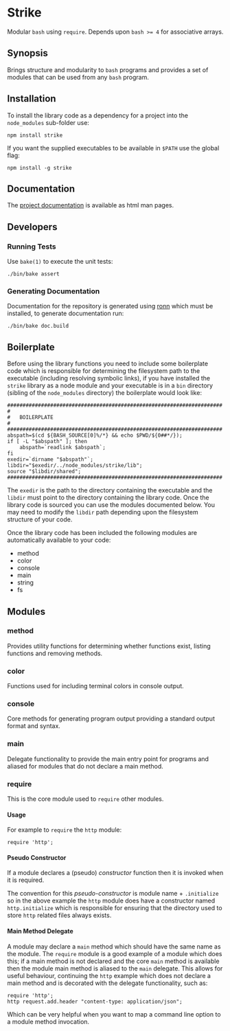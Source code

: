 # Strike

Modular `bash` using `require`. Depends upon `bash >= 4` for associative arrays.

## Synopsis

Brings structure and modularity to `bash` programs and provides a set of modules that can be used from any `bash` program.

## Installation

To install the library code as a dependency for a project into the `node_modules` sub-folder use:

	npm install strike
	
If you want the supplied executables to be available in `$PATH` use the global flag:

	npm install -g strike
	
## Documentation	

The [project documentation](http://freeformsystems.github.com/strike) is available as html man pages.

## Developers

### Running Tests

Use `bake(1)` to execute the unit tests:

	./bin/bake assert

### Generating Documentation

Documentation for the repository is generated using [ronn](https://github.com/rtomayko/ronn) which must be installed, to generate documentation run:

	./bin/bake doc.build

## Boilerplate

Before using the library functions you need to include some boilerplate code which is responsible for determining the filesystem path to the executable (including resolving symbolic links), if you have installed the `strike` library as a node module and your executable is in a `bin` directory (sibling of the `node_modules` directory) the boilerplate would look like:

	######################################################################
	#
	#	BOILERPLATE
	#
	######################################################################
	abspath=$(cd ${BASH_SOURCE[0]%/*} && echo $PWD/${0##*/});
	if [ -L "$abspath" ]; then
		abspath=`readlink $abspath`;
	fi
	exedir=`dirname "$abspath"`;
	libdir="$exedir/../node_modules/strike/lib";
	source "$libdir/shared";
	######################################################################

The `exedir` is the path to the directory containing the executable and the `libdir` must point to the directory containing the library code. Once the library code is sourced you can use the modules documented below. You may need to modify the `libdir` path depending upon the filesystem structure of your code.

Once the library code has been included the following modules are automatically available to your code:

* method
* color
* console
* main
* string
* fs

## Modules

### method

Provides utility functions for determining whether functions exist, listing functions and removing methods.

### color

Functions used for including terminal colors in console output.

### console

Core methods for generating program output providing a standard output format and syntax.

### main

Delegate functionality to provide the main entry point for programs and aliased for modules that do not declare a main method.

### require

This is the core module used to `require` other modules.

#### Usage

For example to `require` the `http` module:

	require 'http';
	
#### Pseudo Constructor

If a module declares a (pseudo) *constructor* function then it is invoked when it is required.

The convention for this *pseudo-constructor* is module name + `.initialize` so in the above example the `http` module does have a constructor named `http.initialize` which is responsible for ensuring that the directory used to store `http` related files always exists.

#### Main Method Delegate

A module may declare a `main` method which should have the same name as the module. The `require` module is a good example of a module which does this; if a main method is not declared and the core `main` method is available then the module main method is aliased to the `main` delegate. This allows for useful behaviour, continuing the `http` example which does not declare a main method and is decorated with the delegate functionality, such as:

	require 'http';
	http request.add.header "content-type: application/json";
	
Which can be very helpful when you want to map a command line option to a module method invocation.